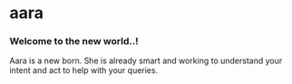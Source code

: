 # aara

### Welcome to the new world..!

Aara is a new born. She is already smart and working to understand your intent and act to help with your queries. 